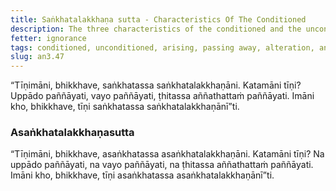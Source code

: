 ```yaml
---
title: Saṅkhatalakkhaṇa sutta - Characteristics Of The Conditioned
description: The three characteristics of the conditioned and the unconditioned.
fetter: ignorance
tags: conditioned, unconditioned, arising, passing away, alteration, an, an3
slug: an3.47
---
```


“Tīṇimāni, bhikkhave, saṅkhatassa saṅkhatalakkhaṇāni. Katamāni tīṇi? Uppādo paññāyati, vayo paññāyati, ṭhitassa aññathattaṁ paññāyati. Imāni kho, bhikkhave, tīṇi saṅkhatassa saṅkhatalakkhaṇānī”ti.

### Asaṅkhatalakkhaṇasutta

“Tīṇimāni, bhikkhave, asaṅkhatassa asaṅkhatalakkhaṇāni. Katamāni tīṇi? Na uppādo paññāyati, na vayo paññāyati, na ṭhitassa aññathattaṁ paññāyati. Imāni kho, bhikkhave, tīṇi asaṅkhatassa asaṅkhatalakkhaṇānī”ti.
